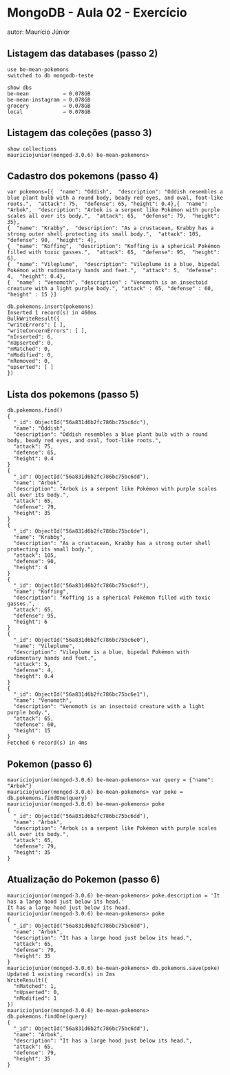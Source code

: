
# MongoDB - Aula 02 - Exercício
autor: Maurício Júnior

## Listagem das databases (passo 2)
    use be-mean-pokemons
    switched to db mongodb-teste
        
    show dbs
    be-mean           → 0.078GB
    be-mean-instagram → 0.078GB
    grocery           → 0.078GB
    local             → 0.078GB



## Listagem das coleções (passo 3)
    show collections
    mauriciojunior(mongod-3.0.6) be-mean-pokemons> 



## Cadastro dos pokemons (passo 4)

    var pokemons=[{  "name": "Oddish",  "description": "Oddish resembles a blue plant bulb with a round body, beady red eyes, and oval, foot-like roots.",  "attack": 75,  "defense": 65, "height": 0.4},{  "name": "Arbok",  "description": "Arbok is a serpent like Pokémon with purple scales all over its body.",  "attack": 65,  "defense": 79,  "height": 35},
    {  "name": "Krabby",  "description": "As a crustacean, Krabby has a strong outer shell protecting its small body.",  "attack": 105,  "defense": 90,  "height": 4},
    {  "name": "Koffing",  "description": "Koffing is a spherical Pokémon filled with toxic gasses.",  "attack": 65,  "defense": 95,  "height": 6},
    {  "name": "Vileplume",  "description": "Vileplume is a blue, bipedal Pokémon with rudimentary hands and feet.",  "attack": 5,  "defense": 4,  "height": 0.4},
    {  "name" : "Venomoth", "description" : "Venomoth is an insectoid creature with a light purple body.", "attack" : 65, "defense" : 60, "height" : 15 }]

    db.pokemons.insert(pokemons)
    Inserted 1 record(s) in 460ms
    BulkWriteResult({
    "writeErrors": [ ],
    "writeConcernErrors": [ ],
    "nInserted": 6,
    "nUpserted": 0,
    "nMatched": 0,
    "nModified": 0,
    "nRemoved": 0,
    "upserted": [ ]
    })
    


## Lista dos pokemons (passo 5)
    db.pokemons.find()
    {
      "_id": ObjectId("56a831d6b2fc786bc75bc6dc"),
      "name": "Oddish",
      "description": "Oddish resembles a blue plant bulb with a round body, beady red eyes, and oval, foot-like roots.",
      "attack": 75,
      "defense": 65,
      "height": 0.4
    }
    {
      "_id": ObjectId("56a831d6b2fc786bc75bc6dd"),
      "name": "Arbok",
      "description": "Arbok is a serpent like Pokémon with purple scales all over its body.",
      "attack": 65,
      "defense": 79,
      "height": 35
    }
    {
      "_id": ObjectId("56a831d6b2fc786bc75bc6de"),
      "name": "Krabby",
      "description": "As a crustacean, Krabby has a strong outer shell protecting its small body.",
      "attack": 105,
      "defense": 90,
      "height": 4
    }
    {
      "_id": ObjectId("56a831d6b2fc786bc75bc6df"),
      "name": "Koffing",
      "description": "Koffing is a spherical Pokémon filled with toxic gasses.",
      "attack": 65,
      "defense": 95,
      "height": 6
    }
    {
      "_id": ObjectId("56a831d6b2fc786bc75bc6e0"),
      "name": "Vileplume",
      "description": "Vileplume is a blue, bipedal Pokémon with rudimentary hands and feet.",
      "attack": 5,
      "defense": 4,
      "height": 0.4
    }
    {
      "_id": ObjectId("56a831d6b2fc786bc75bc6e1"),
      "name": "Venomoth",
      "description": "Venomoth is an insectoid creature with a light purple body.",
      "attack": 65,
      "defense": 60,
      "height": 15
    }
    Fetched 6 record(s) in 4ms

## Pokemon (passo 6)
    mauriciojunior(mongod-3.0.6) be-mean-pokemons> var query = {"name": "Arbok"}
    mauriciojunior(mongod-3.0.6) be-mean-pokemons> var poke = db.pokemons.findOne(query)
    mauriciojunior(mongod-3.0.6) be-mean-pokemons> poke
    {
      "_id": ObjectId("56a831d6b2fc786bc75bc6dd"),
      "name": "Arbok",
      "description": "Arbok is a serpent like Pokémon with purple scales all over its body.",
      "attack": 65,
      "defense": 79,
      "height": 35
    }


## Atualização do Pokemon (passo 6)
    mauriciojunior(mongod-3.0.6) be-mean-pokemons> poke.description = 'It has a large hood just below its head.'
    It has a large hood just below its head.
    mauriciojunior(mongod-3.0.6) be-mean-pokemons> poke
    {
      "_id": ObjectId("56a831d6b2fc786bc75bc6dd"),
      "name": "Arbok",
      "description": "It has a large hood just below its head.",
      "attack": 65,
      "defense": 79,
      "height": 35
    }
    mauriciojunior(mongod-3.0.6) be-mean-pokemons> db.pokemons.save(poke)
    Updated 1 existing record(s) in 2ms
    WriteResult({
      "nMatched": 1,
      "nUpserted": 0,
      "nModified": 1
    })
    mauriciojunior(mongod-3.0.6) be-mean-pokemons> db.pokemons.findOne(query)
    {
      "_id": ObjectId("56a831d6b2fc786bc75bc6dd"),
      "name": "Arbok",
      "description": "It has a large hood just below its head.",
      "attack": 65,
      "defense": 79,
      "height": 35
    }


